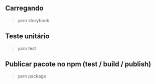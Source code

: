 ## Carregando
> yarn storybook

## Teste unitário
> yarn test

## Publicar pacote no npm (test / build / publish)
> yarn package
